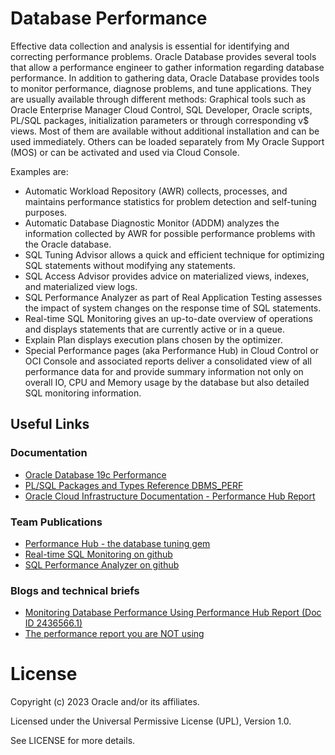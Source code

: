 # Database Performance


Effective data collection and analysis is essential for identifying and correcting performance problems. Oracle Database provides several tools that allow a performance engineer to gather information regarding database performance. In addition to gathering data, Oracle Database provides tools to monitor performance, diagnose problems, and tune applications. 
They are usually available through different methods: Graphical tools such as Oracle Enterprise Manager Cloud Control, SQL Developer, Oracle scripts, PL/SQL packages, initialization parameters or through corresponding v$ views. Most of them are available without additional installation and can be used immediately. Others can be loaded separately from My Oracle Support (MOS) or can be activated and used via Cloud Console. 

Examples are:
- Automatic Workload Repository (AWR) collects, processes, and maintains performance statistics for problem detection and self-tuning purposes. 
- Automatic Database Diagnostic Monitor (ADDM) analyzes the information collected by AWR for possible performance problems with the Oracle database. 
- SQL Tuning Advisor allows a quick and efficient technique for optimizing SQL statements without modifying any statements.
- SQL Access Advisor provides advice on materialized views, indexes, and materialized view logs.
- SQL Performance Analyzer as part of Real Application Testing assesses the impact of system changes on the response time of SQL statements. 
- Real-time SQL Monitoring gives an up-to-date overview of operations and displays statements that are currently active or in a queue.
- Explain Plan displays execution plans chosen by the optimizer.
- Special Performance pages (aka Performance Hub) in Cloud Control or OCI Console and associated reports deliver a consolidated view of all performance data for 
  and provide summary information not only on overall IO, CPU and Memory usage by the database but also detailed SQL monitoring information.


## Useful Links

### Documentation

- [Oracle Database 19c Performance](https://docs.oracle.com/en/database/oracle/oracle-database/19/performance.html)
- [PL/SQL Packages and Types Reference DBMS_PERF](https://docs.oracle.com/en/database/oracle/oracle-database/19/arpls/DBMS_PERF.html#GUID-290C18B9-A2EF-468D-9D6E-B31D717082BB)
- [Oracle Cloud Infrastructure Documentation - Performance Hub Report](https://docs.oracle.com/en-us/iaas/autonomous-database/doc/use-perf-hub-monitor-databases.html)


### Team Publications

- [Performance Hub - the database tuning gem](https://blogs.oracle.com/coretec/post/oracle-performance-hub)
- [Real-time SQL Monitoring on github](https://github.com/oracle-devrel/technology-engineering/tree/main/data-platform/core-converged-db/sql-performance/sql-monitoring)
- [SQL Performance Analyzer on github](https://github.com/oracle-devrel/technology-engineering/tree/main/data-platform/core-converged-db/real-application-testing/sql-performance-analyzer)

### Blogs and technical briefs
- [Monitoring Database Performance Using Performance Hub Report (Doc ID 2436566.1)](https://support.oracle.com/epmos/faces/SearchDocDisplay?_afrLoop=459842075147901&_afrWindowMode=0&_adf.ctrl-state=p9nyc4tf7_4)
- [The performance report you are NOT using](https://connor-mcdonald.com/2021/04/30/the-performance-report-you-are-not-using/)

# License

Copyright (c) 2023 Oracle and/or its affiliates.

Licensed under the Universal Permissive License (UPL), Version 1.0.

See LICENSE for more details.
